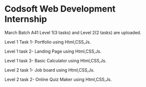 # Codsoft Web Development Internship
March Batch A41
Level 1(3 tasks) and Level 2(2 tasks) are uploaded.

Level 1 Task 1- Portfolio using Html,CSS,Js.

Level 1 task 2- Landing Page using Html,CSS,Js.

Level 1 task 3- Basic Calculator using Html,CSS,Js.

Level 2 task 1- Job board using Html,CSS,Js.

Level 2 task 2- Online Quiz Maker using Html,CSS,Js.
